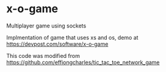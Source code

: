# x-o-game
Multiplayer game using sockets

Implmentation of game that uses xs and os, demo at https://devpost.com/software/x-o-game

This code was modified from  https://github.com/effiongcharles/tic_tac_toe_network_game
